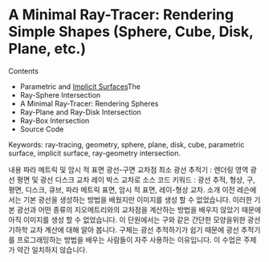 # A Minimal Ray-Tracer: Rendering Simple Shapes (Sphere, Cube, Disk, Plane, etc.)

Contents
- Parametric and [Implicit Surfaces](https://en.wikipedia.org/wiki/Implicit_surface)The 
- Ray-Sphere Intersection
- A Minimal Ray-Tracer: Rendering Spheres
- Ray-Plane and Ray-Disk Intersection
- Ray-Box Intersection
- Source Code

Keywords: ray-tracing, geometry, sphere, plane, disk, cube, parametric surface, implicit surface, ray-geometry intersection.

내용
파라 메트릭 및 암시 적 표면
광선-구면 교차점
최소 광선 추적기 : 렌더링 영역
광선 평면 및 광선 디스크 교차
레이 박스 교차로
소스 코드
키워드 : 광선 추적, 형상, 구, 평면, 디스크, 큐브, 파라 메트릭 표면, 암시 적 표면, 레이-형상 교차.
소개
이전 레슨에서는 기본 광선을 생성하는 방법을 배웠지만 이미지를 생성 할 수 없었습니다.
이러한 기본 광선과 어떤 종류의 지오메트리와의 교차점을 계산하는 방법을 배우지 않았기 때문에 아직 이미지를 생성 할 수 없었습니다.
이 단원에서는 구와 같은 간단한 모양을위한 광선 기하학 교차 계산에 대해 알아 봅니다.
구체는 광선 추적하기가 쉽기 때문에 광선 추적기를 프로그래밍하는 방법을 배우는 사람들이 자주 사용하는 이유입니다.
이 수업은 주제가 약간 일치하지 않습니다.

